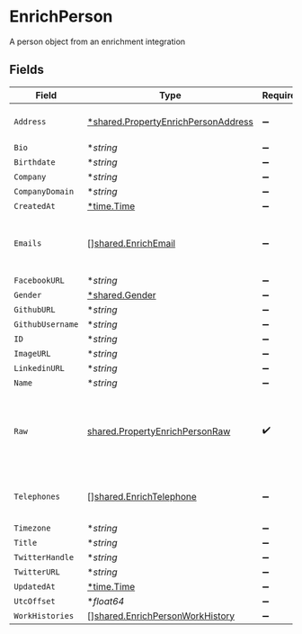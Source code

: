 # EnrichPerson

A person object from an enrichment integration


## Fields

| Field                                                                                            | Type                                                                                             | Required                                                                                         | Description                                                                                      |
| ------------------------------------------------------------------------------------------------ | ------------------------------------------------------------------------------------------------ | ------------------------------------------------------------------------------------------------ | ------------------------------------------------------------------------------------------------ |
| `Address`                                                                                        | [*shared.PropertyEnrichPersonAddress](../../../pkg/models/shared/propertyenrichpersonaddress.md) | :heavy_minus_sign:                                                                               | The address of the person                                                                        |
| `Bio`                                                                                            | **string*                                                                                        | :heavy_minus_sign:                                                                               | N/A                                                                                              |
| `Birthdate`                                                                                      | **string*                                                                                        | :heavy_minus_sign:                                                                               | N/A                                                                                              |
| `Company`                                                                                        | **string*                                                                                        | :heavy_minus_sign:                                                                               | N/A                                                                                              |
| `CompanyDomain`                                                                                  | **string*                                                                                        | :heavy_minus_sign:                                                                               | N/A                                                                                              |
| `CreatedAt`                                                                                      | [*time.Time](https://pkg.go.dev/time#Time)                                                       | :heavy_minus_sign:                                                                               | N/A                                                                                              |
| `Emails`                                                                                         | [][shared.EnrichEmail](../../../pkg/models/shared/enrichemail.md)                                | :heavy_minus_sign:                                                                               | An array of email addresses for this person                                                      |
| `FacebookURL`                                                                                    | **string*                                                                                        | :heavy_minus_sign:                                                                               | N/A                                                                                              |
| `Gender`                                                                                         | [*shared.Gender](../../../pkg/models/shared/gender.md)                                           | :heavy_minus_sign:                                                                               | N/A                                                                                              |
| `GithubURL`                                                                                      | **string*                                                                                        | :heavy_minus_sign:                                                                               | N/A                                                                                              |
| `GithubUsername`                                                                                 | **string*                                                                                        | :heavy_minus_sign:                                                                               | N/A                                                                                              |
| `ID`                                                                                             | **string*                                                                                        | :heavy_minus_sign:                                                                               | N/A                                                                                              |
| `ImageURL`                                                                                       | **string*                                                                                        | :heavy_minus_sign:                                                                               | N/A                                                                                              |
| `LinkedinURL`                                                                                    | **string*                                                                                        | :heavy_minus_sign:                                                                               | N/A                                                                                              |
| `Name`                                                                                           | **string*                                                                                        | :heavy_minus_sign:                                                                               | N/A                                                                                              |
| `Raw`                                                                                            | [shared.PropertyEnrichPersonRaw](../../../pkg/models/shared/propertyenrichpersonraw.md)          | :heavy_check_mark:                                                                               | The raw data returned by the integration for this person                                         |
| `Telephones`                                                                                     | [][shared.EnrichTelephone](../../../pkg/models/shared/enrichtelephone.md)                        | :heavy_minus_sign:                                                                               | An array of telephones for this person                                                           |
| `Timezone`                                                                                       | **string*                                                                                        | :heavy_minus_sign:                                                                               | N/A                                                                                              |
| `Title`                                                                                          | **string*                                                                                        | :heavy_minus_sign:                                                                               | N/A                                                                                              |
| `TwitterHandle`                                                                                  | **string*                                                                                        | :heavy_minus_sign:                                                                               | N/A                                                                                              |
| `TwitterURL`                                                                                     | **string*                                                                                        | :heavy_minus_sign:                                                                               | N/A                                                                                              |
| `UpdatedAt`                                                                                      | [*time.Time](https://pkg.go.dev/time#Time)                                                       | :heavy_minus_sign:                                                                               | N/A                                                                                              |
| `UtcOffset`                                                                                      | **float64*                                                                                       | :heavy_minus_sign:                                                                               | N/A                                                                                              |
| `WorkHistories`                                                                                  | [][shared.EnrichPersonWorkHistory](../../../pkg/models/shared/enrichpersonworkhistory.md)        | :heavy_minus_sign:                                                                               | N/A                                                                                              |